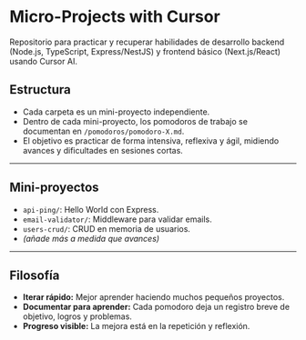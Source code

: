 # Micro-Projects with Cursor

Repositorio para practicar y recuperar habilidades de desarrollo backend (Node.js, TypeScript, Express/NestJS) y frontend básico (Next.js/React) usando Cursor AI.

## Estructura
- Cada carpeta es un mini-proyecto independiente.
- Dentro de cada mini-proyecto, los pomodoros de trabajo se documentan en `/pomodoros/pomodoro-X.md`.
- El objetivo es practicar de forma intensiva, reflexiva y ágil, midiendo avances y dificultades en sesiones cortas.

---

## Mini-proyectos

- `api-ping/`: Hello World con Express.  
- `email-validator/`: Middleware para validar emails.  
- `users-crud/`: CRUD en memoria de usuarios.  
- _(añade más a medida que avances)_

---

## Filosofía
- **Iterar rápido:** Mejor aprender haciendo muchos pequeños proyectos.
- **Documentar para aprender:** Cada pomodoro deja un registro breve de objetivo, logros y problemas.
- **Progreso visible:** La mejora está en la repetición y reflexión.
